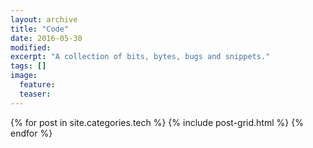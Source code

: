 ```yaml
---
layout: archive
title: "Code"
date: 2016-05-30
modified:
excerpt: "A collection of bits, bytes, bugs and snippets."
tags: []
image:
  feature:
  teaser:
---
```


<div class="tiles">
{% for post in site.categories.tech %}
  {% include post-grid.html %}
{% endfor %}
</div><!-- /.tiles -->
